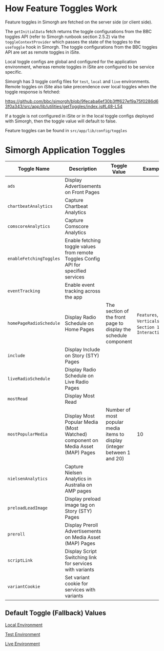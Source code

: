 # How Feature Toggles Work

Feature toggles in Simorgh are fetched on the server side (or client side).

The `getInitialData` fetch returns the toggle configurations from the BBC toggles API (refer to Simorgh runbook section 2.5.2) via the `toggleContextProvider` which passes the state of the toggles to the `useToggle` hook in Simorgh. The toggle configurations from the BBC toggles API are set as remote toggles in iSite.

Local toggle configs are global and configured for the application environment, whereas remote toggles in iSite are configured to be service specific.

Simorgh has 3 toggle config files for `test`, `local` and `live` environments. Remote toggles on iSite also take precendence over local toggles when the toggle response is fetched:

https://github.com/bbc/simorgh/blob/9fecaba6ef30b3fff627ef9a75f0286d63f0a343/src/app/lib/utilities/getToggles/index.js#L48-L54

If a toggle is not configured in iSite or in the local toggle configs deployed with Simorgh, then the toggle value will default to false.

Feature toggles can be found in `src/app/lib/config/toggles`

# Simorgh Application Toggles

| Toggle Name             | Description                                                                         | Toggle Value                                                             | Example                                               |
| ----------------------- | ----------------------------------------------------------------------------------- | ------------------------------------------------------------------------ | ----------------------------------------------------- |
| `ads`                   | Display Advertisements on Front Pages                                               |                                                                          |                                                       |
| `chartbeatAnalytics`    | Capture Chartbeat Analytics                                                         |                                                                          |                                                       |
| `comscoreAnalytics`     | Capture Comscore Analytics                                                          |                                                                          |                                                       |
| `enableFetchingToggles` | Enable fetching toggle values from remote Toggles Config API for specified services |                                                                          |                                                       |
| `eventTracking`         | Enable event tracking across the app                                                |                                                                          |                                                       |
| `homePageRadioSchedule` | Display Radio Schedule on Home Pages                                                | The section of the front page to display the schedule component          | `Features`, `Verticals`, `Section 1`, `Interactivity` |
| `include`               | Display Include on Story (STY) Pages                                                |                                                                          |                                                       |
| `liveRadioSchedule`     | Display Radio Schedule on Live Radio Pages                                          |                                                                          |                                                       |
| `mostRead`              | Display Most Read                                                                   |                                                                          |                                                       |
| `mostPopularMedia`      | Display Most Popular Media (Most Watched) component on Media Asset (MAP) Pages      | Number of most popular media items to display (integer between 1 and 20) | 10                                                    |
| `nielsenAnalytics`      | Capture Nielsen Analytics in Australia on AMP pages                                 |
| `preloadLeadImage`      | Display preload image tag on Story (STY) Pages                                      |                                                                          |                                                       |
| `preroll`               | Display Preroll Advertisements on Media Asset (MAP) Pages                           |                                                                          |                                                       |
| `scriptLink`            | Display Script Switching link for services with variants                            |                                                                          |                                                       |
| `variantCookie`         | Set variant cookie for services with variants                                       |                                                                          |                                                       |

## Default Toggle (Fallback) Values

[Local Environment](localConfig.js)

[Test Environment](testConfig.js)

[Live Environment](liveConfig.js)
